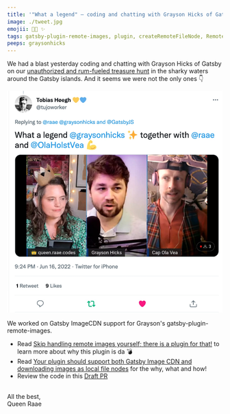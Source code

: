 ```yaml
---
title: '"What a legend" — coding and chatting with Grayson Hicks of Gatsby'
image: ./tweet.jpg
emojii: 🧑‍💻 ✨
tags: gatsby-plugin-remote-images, plugin, createRemoteFileNode, RemoteFile, image cdn
peeps: graysonhicks
---
```


We had a blast yesterday coding and chatting with Grayson Hicks of Gatsby on our [unauthorized and rum-fueled treasure hunt](https://youtu.be/2moLttHSLWc) in the sharky waters around the Gatsby islands. And it seems we were not the only ones 👇

[![What a legend @graysonhicks ✨ together with @raae and @OlaHolstVea 💪](./tweet.jpg)](https://twitter.com/tujoworker/status/1537516435907411968)

We worked on Gatsby ImageCDN support for Grayson's gatsby-plugin-remote-images.

- Read [Skip handling remote images yourself; there is a plugin for that!](/2022-06-10-remote-image/) to learn more about why this plugin is da 💣
- Read [Your plugin should support both Gatsby Image CDN and downloading images as local file nodes](/2022-05-20-image-modes/) for the why, what and how!
- Review the code in this [Draft PR](https://github.com/graysonhicks/gatsby-plugin-remote-images/pull/88)

&nbsp;  
All the best,  
Queen Raae
